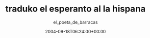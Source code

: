 ---
title: 'traduko el esperanto al la hispana'
posts: 4
hash: 't296'
author: 'el_poeta_de_barracas'
date: 2004-09-18T06:24:00+00:00
sources:
  - http://forums.tokipona.org/viewtopic.php%3Ft=296.html
---